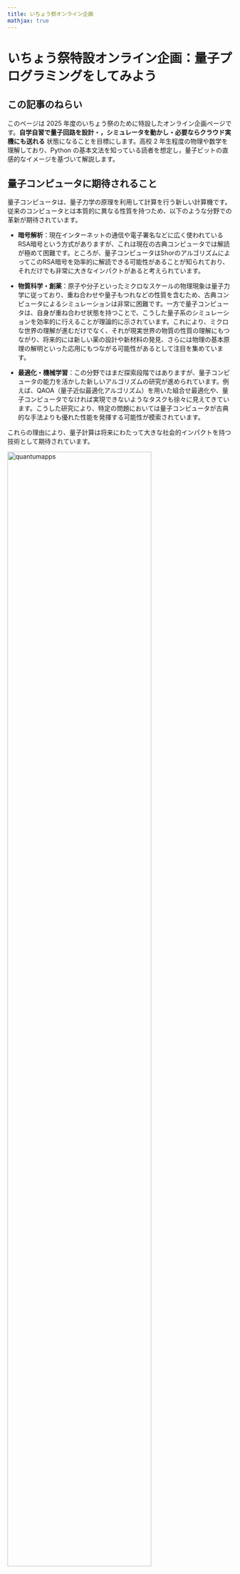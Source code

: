 ```yaml
---
title: いちょう祭オンライン企画
mathjax: true
---
```


# いちょう祭特設オンライン企画：量子プログラミングをしてみよう  

## この記事のねらい
このページは 2025 年度のいちょう祭のために特設したオンライン企画ページです。**自学自習で量子回路を設計・，シミュレータを動かし・必要ならクラウド実機にも送れる** 状態になることを目標にします。高校 2 年生程度の物理や数学を理解しており、Python の基本文法を知っている読者を想定し，量子ビットの直感的なイメージを基づいて解説します。

## 量子コンピュータに期待されること

量子コンピュータは、量子力学の原理を利用して計算を行う新しい計算機です。従来のコンピュータとは本質的に異なる性質を持つため、以下のような分野での革新が期待されています。

- **暗号解析**：現在インターネットの通信や電子署名などに広く使われているRSA暗号という方式がありますが、これは現在の古典コンピュータでは解読が極めて困難です。ところが、量子コンピュータはShorのアルゴリズムによってこのRSA暗号を効率的に解読できる可能性があることが知られており、それだけでも非常に大きなインパクトがあると考えられています。

- **物質科学・創薬**：原子や分子といったミクロなスケールの物理現象は量子力学に従っており、重ね合わせや量子もつれなどの性質を含むため、古典コンピュータによるシミュレーションは非常に困難です。一方で量子コンピュータは、自身が重ね合わせ状態を持つことで、こうした量子系のシミュレーションを効率的に行えることが理論的に示されています。これにより、ミクロな世界の理解が進むだけでなく、それが現実世界の物質の性質の理解にもつながり、将来的には新しい薬の設計や新材料の発見、さらには物理の基本原理の解明といった応用にもつながる可能性があるとして注目を集めています。

- **最適化・機械学習**：この分野ではまだ探索段階ではありますが、量子コンピュータの能力を活かした新しいアルゴリズムの研究が進められています。例えば、QAOA（量子近似最適化アルゴリズム）を用いた組合せ最適化や、量子コンピュータでなければ実現できないようなタスクも徐々に見えてきています。こうした研究により、特定の問題においては量子コンピュータが古典的な手法よりも優れた性能を発揮する可能性が模索されています。

これらの理由により、量子計算は将来にわたって大きな社会的インパクトを持つ技術として期待されています。

<img src="{{ site.baseurl }}/assets/images/quantumapps.png" alt="quantumapps" style="width: 80%; height: auto;">


## 古典ビットと量子ビット

量子コンピュータは、古典的なコンピュータとは異なり、「量子ビット（qubit）」と呼ばれる情報の単位を使って計算を行います。これは、従来のコンピュータが扱う「古典ビット」とは本質的に異なる性質を持っており、量子コンピュータの動作原理を理解する上で非常に重要なポイントとなります。

### 古典ビット

古典ビットは 0 または 1 のどちらか一方だけをとる情報の単位です。実際のコンピュータでは、トランジスタやキャパシタなどの電子素子によって実現されており、電圧の高低によって 0 と 1 が表現されます。もちろん物理的には中間の電圧値が存在することもありますが、論理回路の抽象化の中ではビットは常に 0 か 1 のどちらかに定まっているものとして扱われます。また、乱数を用いるようなアルゴリズムでは結果が一見ランダムに見えることもありますが、これは本質的には「どのように値が選ばれたのかを私たちが知らない」という無知に由来する不確実性です。つまり、古典ビットの不確実性は主観的な情報の欠如にすぎず、物理的な根拠をもって複数の状態が同時に存在するわけではありません。

### 量子ビット

量子ビットは、古典ビットとは異なり、0 と 1 の両方の状態が重ね合わさった状態（重ね合わせ状態）を取ることができます。量子力学においては「測定」という操作を行うまで、量子ビットは 0 と 1 のどちらかに決まっているわけではなく、両方が潜在的に同時に存在しているとされます。この「測定」とは、量子ビットの状態を観測して最終的に 0 または 1 のどちらかの値に収束させる操作のことであり、その結果は確率的に得られます。

ここで重要なのは、この不確実性は単なる無知ではなく、量子力学の法則そのものに基づく本質的な性質であるという点です。量子ビットの状態は、多世界解釈の立場から見ると「0 の世界」と「1 の世界」が同時に存在しているようなものと考えることもできます。そして、これらの世界線は独立しているのではなく、干渉を起こすことが可能です。この干渉により、ある操作を行うと 0 の確率を強めたり、逆に 1 の確率を打ち消したりすることができるのです。これは古典ビットでは絶対に起こらない現象であり、量子計算が持つ根本的な強みの一つとされています。場合によっては「負の確率」のような概念（厳密には確率ではないが、振幅の符号が影響する）を用いて記述されることもあり、古典的な直感では捉えきれない振る舞いが現れることもあります。

## 量子ゲートと量子計算

私たちがふだん使っているスマートフォンやパソコンのような古典的なコンピューターは、「論理ゲート（ロジックゲート）」と呼ばれる基本的な部品を組み合わせることで、さまざまな計算を実現しています。たとえば、「ANDゲート」は2つの入力が両方とも1のときだけ出力が1になるような回路であり、「NOTゲート」は0を1に、1を0にひっくり返すような回路です。これらの論理ゲートをたくさんつなげることで、計算機は四則演算や文字の表示など、あらゆる処理を行っています。

量子コンピューターでも、基本的な考え方は似ています。1つ1つの量子ビットに対して「量子ゲート」と呼ばれる操作を行い、それを組み合わせることで計算を進めていきます。量子ゲートは、量子ビットの状態を変えるための操作であり、古典的な論理ゲートに相当するものです。よく使われる量子ゲートには、状態をひっくり返す「Xゲート」、2つの量子ビットの間に関係をつくる「CNOTゲート」、状態を少しずつ回転させる「Ryゲート」、そして波のような性質に影響を与える「位相ゲート」などがあります。これらのゲートをうまく組み合わせることで、量子コンピューターは通常のコンピューターでは難しい複雑な問題の解決に挑戦することができるのです。

<img src="{{ site.baseurl }}/assets/images/quantumgate.png" alt="quantumgate" style="width: 80%; height: auto;">

**古典ゲートと量子ゲートの基本的な動作比較。** 左側は古典論理ゲートの一例としてNANDゲートを示しており，その出力は「すべての入力が1でない限り1」となる非線形なブール関数です。右側は量子論理ゲートの代表例として，CNOTゲート（制御NOT），Hadamardゲート（重ね合わせを生成），およびTゲート（位相回転）をそれぞれ表しています。量子ゲートは線形かつ可逆であり，複数の状態を同時に操作できる特徴があります。特にHadamardゲートは重ね合わせ状態を生成し，Tゲートは位相を与えることで量子干渉に寄与します。これらのゲートは組み合わせることで，古典的には不可能な量子アルゴリズムを構築することが可能となります。

## 二重スリット実験と量子ビットの干渉のアナロジー

量子力学の有名な現象の一つに「二重スリット実験」があります。この実験では、電子や光などの粒子を1つずつスリットに向けて飛ばします。もしこれが普通の粒（たとえば小さな玉）のようなものであれば、2つのスリットのどちらかを通ってスクリーンに届くだけなので、スリットの形に対応した2つの山のような模様ができるはずです。

ところが実際には、粒子を1つずつ飛ばしても、スクリーン上には「しま模様（干渉縞）」が現れます。これは、粒子がスリットのどちらか一方を通るのではなく、2つのスリットを同時に通るように振る舞っているという、量子の不思議な性質を示しています。そして、スリットを通った後の経路に長さの違いがあると、それに応じた位相の差が粒子の波に生じ、波どうしが強め合ったり打ち消し合ったりして、干渉によるしま模様が現れるのです。

この現象は、高校の物理で学ぶ光の干渉と本質的に同じ仕組みです。たとえば、光を使ったヤングの二重スリット実験では、光波が2つのスリットを通る経路に応じて異なる位相を持ち、それらの波が干渉して明暗の縞模様ができます。量子力学では、光だけでなく電子や原子など、粒子的に見えるものまでもが波としての性質を持ち、同様の干渉を示すという点が特徴的です。

<img src="{{ site.baseurl }}/assets/images/doubleslit.svg" alt="doubleslit" style="width: 80%; height: auto;">

**二重スリットの実験。** 赤線が量子力学的な粒子の分布を示し、黒点線が古典的な粒子の分布を示しています。量子力学的な粒子は、2つのスリットを同時に通過するように振る舞い、その経路で獲得する「位相」の差 $$\Delta \theta$$ が干渉を引き起こします。古典的な粒子は、2つのスリットのどちらか一方を通過するため、干渉は起こりません。

この現象は、量子ビットでも再現できます。まず、「0」の状態にある量子ビットに対して、$$R_y(\pi/2)$$ というゲートをかけると、「0」と「1」の両方の状態が重ね合わさった状態になります。これは、ちょうど1つの粒子が2つのスリットを同時に通っていることに対応します。

次に、「0」の状態と「1」の状態にそれぞれ異なる「位相」を与える操作を行います。たとえば、「1」の状態にだけ角度θの位相を加えるには、 $$R_z(\phi)$$ ゲートという操作を使います。これは、状態「0」に位相 $$-\phi/2$$ 状態「1」に対してのみ複素位相 $$\phi/2$$ を与える量子ゲートであり、ちょうど二重スリット実験において、2つのスリットからスクリーンまでの距離が異なるために生じる位相差に対応します。こうして、干渉が起こるための準備が整います。

最後に、 $$R_y(−\pi/2)$$ というゲートをかけることで、最初に分けた2つの経路を再び合流させることができます。このとき、量子ビットを観測すると、「0」や「1」として出てくる確率が、途中で加えた位相 $$\theta$$ によって変わります。これは、スクリーン上のどこに粒子が現れやすいかが、干渉によって変化することと同じです。

このように、量子ビットに対して適切な操作を行えば、二重スリット実験で見られるような「重ね合わせ」や「干渉」といった量子の性質を、量子コンピュータの中で再現することができます。

<img src="{{ site.baseurl }}/assets/images/qubit_path_interference_branch2.svg" alt="qubit-double-slit" style="width: 80%; height: auto;">

**単一量子ビットのラムゼイ干渉回路。** 太実線は量子ビットの振幅が辿る“経路”を示し，点線は初期状態 $$\vert 1\rangle$$ に対応する空経路を表しています。最初の $$R_y(\pi/2)$$ ゲートで $$\vert 0\rangle$$ と $$\vert 1\rangle$$ の重ね合わせを作り，中央の $$R_z(\phi)$$ ゲートで二つの経路に位相差 $$\phi$$ を付与，最後の $$R_y^{\dagger}$$ ゲートで両経路を再結合します。経路間の位相差が干渉を引き起こし，測定確率は $$P(0)=\cos^{2}\tfrac{\phi}{2}$$ と $$P(1)=\sin^{2}\tfrac{\phi}{2}$$ に振動します。古典的にどちらか一方の経路しか通らない粒子であれば干渉は生じず，確率は常に $$\tfrac12$$ に固定されます。

## 干渉を体験する実験：1量子ビットの量子回路を作ってみる

量子ビットの干渉を、実際に Python ライブラリ [Cirq](https://quantumai.google/cirq) を使って体験してみましょう。古典コンピュータでも量子回路をシミュレートすることは可能で、量子ビットが 20 個程度までであれば、[Google Colab](https://colab.research.google.com/) のような環境でも問題なく実行できます。ここでは 1 量子ビットに対して「干渉縞」がどのように生じるかを観察する簡単な実験を行います。

### Cirq とは？

[Cirq](https://quantumai.google/cirq) は Google が開発している量子計算のための Python ライブラリで、量子ビットや量子ゲート、回路、シミュレーションなどを簡単に扱えます。

### Google Colab とは
[Google Colab](https://colab.research.google.com/) は、Google が提供する Jupyter Notebook のクラウドサービスです。Google アカウントさえあれば、Python のコードをブラウザ上で実行できるため、特別な環境を用意しなくても手軽に量子計算の実験ができます。Colab では GPU や TPU を使った計算も可能で、量子コンピュータのシミュレーションにも適しています。使ったことがない人は、[こちら](https://colab.research.google.com/notebooks/welcome.ipynb) を参考にしてみてください。


### やってみよう：1量子ビットの干渉回路

以下の手順で干渉の様子を観察します。

1. まず $$R_y(\pi/2)$$ で量子ビットを「0」と「1」の重ね合わせ状態にします。
2. 次に $$R_z(\theta)$$ で各状態に位相差をつけます。
3. 最後に $$R_y(-\pi/2)$$ でそれぞれの状態を干渉させます。 
4. その状態を「観測」すると「0」になる確率が $$\theta$$ によって振動します。


### 実行コード

Cirq のインストールには以下のコマンドを実行します。
```python
# Cirq のインストール（初回のみ必要）
!pip install -q cirq
```

次に、以下のコードを実行してみましょう。
```python
import cirq
import numpy as np
import matplotlib.pyplot as plt

# 量子ビットを1つ定義
q = cirq.NamedQubit("q0")
sim = cirq.Simulator()

# theta の値を 0 から 2π までスキャン
theta_vals = np.linspace(0, 2 * np.pi, 200)
prob_0 = []

for theta in theta_vals:
    # 干渉回路の構築
    circuit = cirq.Circuit(
        cirq.ry(np.pi / 2)(q),      # 初期重ね合わせ
        cirq.rz(theta)(q),          # 位相付与（干渉の原因）
        cirq.ry(-np.pi / 2)(q),     # 再合流
        cirq.measure(q, key="m")    # 測定
    )
    # シミュレーション（ショット数 = 1000）
    result = sim.run(circuit, repetitions=1000)
    counts = result.histogram(key="m")
    prob_0.append(counts.get(0, 0) / 1000)

# 結果の可視化
plt.figure(figsize=(8, 4))
plt.plot(theta_vals, prob_0)
plt.xlabel(r"$\theta$")
plt.ylabel("P(0)")
plt.show()
```

量子ビットの測定結果は確率的であり、1回だけ測ってもその確率を知ることはできません。そこで、同じ量子回路を何度も実行（サンプリング）し、その結果の統計をとることで、ある出力が現れる確率を推定します。たとえば、ある量子状態に対して1000回測定を行い、そのうち「0」が800回、「1」が200回観測されたとすれば、「0」が出る確率はおおよそ0.8（80%）と見積もることができます。

Cirqでは、このような測定結果を `sim.run(..., repetitions=1000)` によって得ることができ、その結果は辞書のような形で `result.histogram(key="m")` に格納されます。これは、"m" という名前の測定結果に対して、各出力値（たとえば0や1）が何回出たかを記録したヒストグラム（度数分布表）です。

このヒストグラムから「0」が何回出たかを取り出すには、`counts.get(0, 0)` と書きます。ここで `counts` は `result.histogram(...)` で得られる辞書オブジェクトです。`get(0, 0)` は「キー0（つまり出力が0のとき）の値（回数）を取り出す。もしキーが存在しなければ0を返す」という意味です。これにより、「0」が出た回数を安全に取得し、それを1000で割ることで「0」になる確率を求めています。

### 結果と考察

上のコードを実行すると、以下のように $$\theta$$ によって「0」が観測される確率 $$P(0)$$ が滑らかな波（$$\cos^2(\theta/2)$$）として変化することが分かります。これはまさに二重スリット実験で現れる干渉縞に相当し、**量子ビットの状態の間に生じた「位相差」が観測確率に影響を与えている** ことを示しています。
このような干渉は特にラムゼー干渉と呼ばれ、量子コンピュータの動作原理や量子ビットの性質を理解する上で重要な概念です。

<img src="{{ site.baseurl }}/assets/images/ramsey-1qubit-experiment.svg" alt="ramsey" style="width: 80%; height: auto;">

## 干渉を応用する：Grover の探索アルゴリズム

ここまで見てきた「量子ビットの干渉」という現象は、量子アルゴリズムにおいて非常に重要な役割を果たします。その代表例が **Grover のアルゴリズム** です。

### Grover のアルゴリズムとは？

Grover のアルゴリズムは、ある条件を満たすビット列（たとえば、何かのパスワードや特定の情報）を大量の候補の中から効率よく探し出すための量子アルゴリズムです。古典的なアルゴリズムでは、候補が $$N$$ 個ある場合、最悪 $$O(N)$$ 回の試行が必要になります。つまり、1個ずつ全部試していくしか方法がありません。

しかし Grover のアルゴリズムでは、**量子ビットの重ね合わせと干渉**をうまく利用することで、これを **$$O(\sqrt{N})$$** 回の操作で見つけ出すことができます。これは大規模な問題において非常に大きなスピードアップになります。

### どのように動作するのか？

Grover のアルゴリズムは以下のような流れで進みます：

1. **重ね合わせを作る**：全てのビット列を一度に表現するような重ね合わせ状態（すべての状態が等しい振幅を持つ状態）を作ります。

2. **目的のビット列にだけ位相を付ける**：ある条件を満たすビット列に対してだけ符号（位相）を反転させる操作を行います。これにより、目的のビット列にだけマイナスの位相が付きます。

3. **重ね合わせ状態に戻る方向への反射操作**：全体の状態に対して「平均値に関して反転する」操作を行います。これにより、目的のビット列の振幅が強められ、それ以外が打ち消されるような干渉が起こります。

4. **繰り返す**：この一連の操作を $$O(\sqrt{N})$$ 回繰り返すことで、目的のビット列が高い確率で測定される状態に到達します。

### 計算量の違い

- **古典的アルゴリズム**：候補が $$N$$ 個あるとき、平均して $$N/2$$ 回、最悪 $$N$$ 回の試行が必要。これは $$O(N)$$ の計算量です。
- **Grover のアルゴリズム**：量子ビットの重ね合わせと干渉を活用して、$$O(\sqrt{N})$$ 回の操作で目的のビット列を見つけることが可能です。

これは非常に大きな違いで、たとえば $$N=1,000,000$$ の場合、古典では最大100万回必要な探索が、Grover では約1000回で済むことになります。

### 実行コード例（Cirq）

以下は、Grover のアルゴリズムを Cirq で実装した回路です。これは $$n$$ 量子ビットを使って、「すべてのビットが 1」である状態（111...1）を探すような例です。

```python
import cirq

def get_grover_circuit(n_iter, n_qubits):
    qubits = [cirq.NamedQubit(s) for s in ['{}'.format(i) for i in range(n_qubits)]]
    # Create a new circuit for Grover's algorithm
    grover_circuit = cirq.Circuit()
    # Apply Hadamard gates to all qubits to create superposition
    grover_circuit.append(cirq.H.on_each(*qubits))
    for i in range(n_iter):
        oracle = cirq.Z.controlled(num_controls=n_qubits-1).on(*qubits) # flips 1111...
        # Apply the oracle that flips the sign of 111..111 state
        grover_circuit.append(oracle)
        reflection = cirq.Circuit()
        reflection.append(cirq.H.on_each(*qubits))
        reflection.append(cirq.X.on_each(*qubits))
        reflection.append(cirq.Z.controlled(num_controls=n_qubits-1).on(*qubits))
        reflection.append(cirq.X.on_each(*qubits))
        reflection.append(cirq.H.on_each(*qubits))
        # Reflection about the |+++..+> state
        grover_circuit.append(reflection)

    return grover_circuit

# Print the Grover circuit
print("Grover Circuit:")
print(get_grover_circuit(1, 10))
```

このコードでは、`n_iter=1`、`n_qubits=10` として 10 ビットの状態空間から 1 回の繰り返しで「1111111111」を探す回路を構成しています。繰り返し回数を増やすことで、より高い確率で目的のビット列を見つけることができます。

### この回路が本当に正しく動いているか確認してみよう

さて、Grover のアルゴリズムでは、「正解のビット列」に対応する状態が、繰り返し操作を行うごとにどんどん強調されていきます。つまり、量子ビットが「正解の状態」に落ち着く確率がだんだん高くなっていくということです。これが本当にうまくいっているのか、実際に回路を動かして確認してみましょう。

以下のコードでは、量子ビットを 10 個使い、「すべてのビットが 1 の状態（1111111111）」を正解としたときに、Grover の操作を何回繰り返せばその状態が高い確率で現れるようになるかを調べます。

具体的には、繰り返し回数を 0 回から 24 回まで変えながら、それぞれの場合に「正解の状態」が出てくる確率をシミュレーションで計算しています。その結果をグラフにすることで、「ある回数で確率が最大になる」という Grover アルゴリズムの特徴が視覚的にわかるようになります。

```python
n_max_iter = 25
n_qubits = 10
n_iter_list = np.arange(n_max_iter)
amplitude_list = []
for n_iter in n_iter_list:
    grover_circuit = get_grover_circuit(n_iter, n_qubits)
    simulator = cirq.Simulator()
    result = simulator.simulate(grover_circuit)
    # Check if the state is close to the solution state
    amplitude_list.append(np.abs(result.final_state_vector[-1])**2)

import matplotlib.pyplot as plt
plt.plot(n_iter_list, amplitude_list)
plt.xlabel('Number of iterations')
plt.ylabel('Probability of the solution')
plt.show()
```

以下のようなグラフが表示されるはずです。グラフでは、横軸が「繰り返し回数（何回 Grover 操作を行ったか）」、縦軸が「正解の状態（111...1）が出る確率」を表しています。

<img src="{{ site.baseurl }}/assets/images/grover-10qubits-experiment.svg" alt="grover-plot" style="width: 80%; height: auto;">


### 「1111...1 を探す」のはあくまで例です

さきほどのコードでは「すべてのビットが 1 の状態（111...1）を探す」という例で Grover のアルゴリズムを紹介しましたが、これはあくまで量子回路のわかりやすさを優先して、例として出したものです。本当の Grover のアルゴリズムでは、「どのビット列が正解か」を決める **ルール（関数）** を使って、その正解だけに「マイナスの位相（符号の反転）」をつける操作が必要です。このルールは、たとえば「この条件を満たすビット列だけが正解」といった **判断基準** です。この判断基準を使って、「そのビット列が正解なら−1倍、そうでなければ何もしない」というような操作をつくる必要があります。コードの中ではこれを `oracle` と呼んでいますが、本来はこの部分を、自分が探したいものに合わせて関数として設計する必要があります。

たとえば、「ある条件に合うパスワードを探したい」とか、「特定の特徴をもつデータだけを見つけたい」といった場面では、それに応じた oracle（オラクル）を自分で作ることになります。だから Grover のアルゴリズムを実際に使うときは、「正解をどうやって見分けるのか？」をうまく組み込み、それを量子回路として落とし込む工夫が大事になるんです。

### 実はちょっとした注意点もあります

Grover のアルゴリズムはたしかにすごいのですが、**万能な方法というわけではありません**。特に注意してほしいのは、「何を探すのか」を決める条件（関数のようなもの）がどんなふうに与えられているかによって、量子コンピュータの強みが変わってくるという点です。

このアルゴリズムのすごさは、**中身のわからない“ブラックボックス”な条件**に対して「何回質問すれば目的の答えにたどり着けるか」という意味で優れているということです。つまり、「このビット列が正解かどうかを教えてくれる箱」に対して、なるべく少ない回数で質問できるのが強みです。でも、もしその関数の中身（条件のルール）が **はじめから数式などでハッキリわかっている** 場合には、古典的な方法で工夫してすばやく解くことができるかもしれません。そういうときには、Grover のアルゴリズムの出番があまりないこともあります。

言い換えれば、「何が正解かをチェックする方法が“箱の中に隠されている”ようなとき」にこそ、このアルゴリズムの強みが最大限に発揮される、ということです。使いどころを間違えないことも、量子アルゴリズムを学ぶうえで大切な視点です。

## まとめ：量子の世界をちょっとだけ体験してみよう

この記事では、「量子ビットって何？」「どうして干渉が起こるの？」「それが計算にどう役立つの？」という基本的な問いに答えながら、実際に Python と Cirq を使って量子回路を動かしてみる体験をしてきました。

特に、**重ね合わせ**と**干渉**という量子の特徴が、Grover のような強力なアルゴリズムにつながっていることを見てもらいました。こうした量子の性質は、直感的には不思議で難しそうに感じるかもしれませんが、少しずつ手を動かして確かめることで、身近なものとして理解できるようになります。

そして何より、**量子コンピュータはもう未来の話ではなく、すでに動いている現実の技術**です。みなさんが今日使った Cirq や Google Colab を使えば、量子アルゴリズムの基本を自分の手で実験しながら学ぶことができます。興味を持った人は、ぜひこの先も自分で回路をいじってみたり、新しいアルゴリズムに挑戦してみたりしてください。

---

## もっと学びたい人へ：私たちの研究グループを紹介します

この企画は、大阪大学 大学院基礎工学研究科電子光領域に所属する御手洗グループが執筆しました。御手洗は、大阪大学の **量子情報・量子生命研究センター（QIQB）** にも所属しており、QIQB 内の他の研究グループと緊密に連携しながら、量子情報科学の最先端研究を進めています。

私たちの研究グループでは、

- 量子機械学習や量子化学シミュレーションなどの**量子アルゴリズムの研究**
- 実際の量子ハードウェアを使った**実機実験**
- 現実世界の問題に量子計算をどう応用するかという**応用的な研究**

などを行っており、「理論から実機応用まで」をカバーする幅広いテーマに取り組んでいます。もしこの記事を読んで「もっと知りたい！」と思ったら、ぜひ以下のリンクから研究室や QIQB の情報をチェックしてみてください。

- 御手洗グループのウェブサイト: [https://mitarai.qc.ee.es.osaka-u.ac.jp](https://mitarai.qc.ee.es.osaka-u.ac.jp)
- QIQB（量子情報・量子生命研究センター）: [https://qiqb.osaka-u.ac.jp](https://qiqb.osaka-u.ac.jp)
- IPSJ-ONE 2025 での講演動画
<iframe width="560" height="315" src="https://www.youtube.com/embed/x6fVoxDtVrk?si=iTWLomxbr_T9Magp" title="YouTube video player" frameborder="0" allow="accelerometer; autoplay; clipboard-write; encrypted-media; gyroscope; picture-in-picture; web-share" referrerpolicy="strict-origin-when-cross-origin" allowfullscreen></iframe>


量子の世界はまだまだ未知のことだらけ。でも、だからこそ**一緒に新しい発見をしていく仲間**を、私たちはいつでも歓迎しています！

---

それでは、ここまで読んでいただきありがとうございました！  
いちょう祭が、みなさんにとって量子の世界と出会う小さなきっかけになればうれしいです。